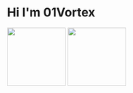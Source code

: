 # Hi I'm 01Vortex



<div style="display: flex; gap: 5px;">
<img height="137px" src="https://github-readme-stats.vercel.app/api/top-langs/?username=01Vortex&hide_title=true&hide_border=true&layout=compact&langs_count=10&text_color=000&icon_color=fff&bg_color=0,52fa5a,4dfcff,c64dff&theme=graywhite&only_contributed=false" />
  
  <img height="137px" src="https://github-readme-stats.vercel.app/api?username=01Vortex&hide_title=true&hide_border=true&show_icons=true&line_height=21&text_color=000&icon_color=000&bg_color=0,ea6161,ffc64d,fffc4d,52fa5a&theme=graywhite" />
</div>
